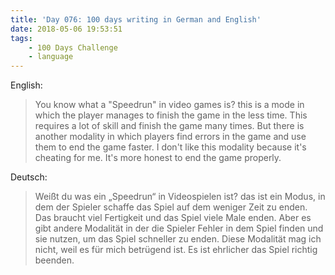 ```yaml
---
title: 'Day 076: 100 days writing in German and English'
date: 2018-05-06 19:53:51
tags:
    - 100 Days Challenge
    - language
---
```

English:
> You know what a "Speedrun" in video games is? this is a mode in which the player manages to finish the game in the less time. This requires a lot of skill and finish the game many times. But there is another modality in which players find errors in the game and use them to end the game faster. I don't like this modality because it's cheating for me. It's more honest to end the game properly.

Deutsch:
> Weißt du was ein „Speedrun“ in Videospielen ist? das ist ein Modus, in dem der Spieler schaffe das Spiel auf dem weniger Zeit zu enden. Das braucht viel Fertigkeit und das Spiel viele Male enden. Aber es gibt andere Modalität in der die Spieler Fehler in dem Spiel finden und sie nutzen, um das Spiel schneller zu enden. Diese Modalität mag ich nicht, weil es für mich betrügend ist. Es ist ehrlicher das Spiel richtig beenden.